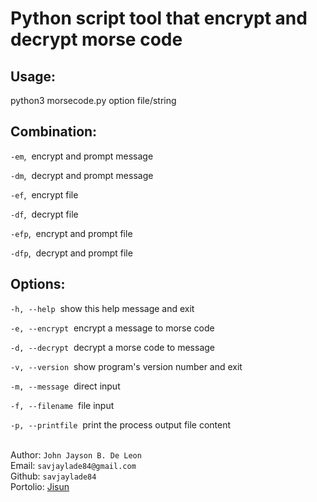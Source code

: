 # Python script tool that encrypt and decrypt morse code

## Usage:

python3 morsecode.py option file/string

## Combination:

`-em`,&nbsp;&nbsp;encrypt and prompt
message</br>

`-dm`,&nbsp;&nbsp;decrypt and prompt message</br>

`-ef`,&nbsp;&nbsp;encrypt file</br>

`-df`,&nbsp;&nbsp;decrypt file</br>

`-efp`,&nbsp;&nbsp;encrypt and prompt file</br>

`-dfp`,&nbsp;&nbsp;decrypt and prompt file</br>

## Options:

  `-h, --help`&nbsp;&nbsp;show this help message and exit</br>
  
  `-e, --encrypt`&nbsp;&nbsp;encrypt a message to morse code</br>
  
  `-d, --decrypt`&nbsp;&nbsp;decrypt a morse code to message</br>
  
  `-v, --version`&nbsp;&nbsp;show program's version number and exit</br>
  
  `-m, --message`&nbsp;&nbsp;direct input</br>
  
  `-f, --filename`&nbsp;&nbsp;file input</br>
  
  `-p, --printfile`&nbsp;&nbsp;print the process output file content</br></br>

Author: `John Jayson B. De Leon`</br>
Email: `savjaylade84@gmail.com`</br>
Github: `savjaylade84`</br>
Portolio: [Jisun](https://savjalade84.pythonanywhere.com/)
